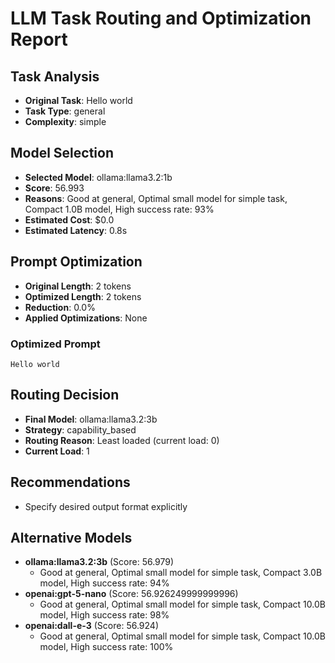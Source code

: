 # LLM Task Routing and Optimization Report

## Task Analysis
- **Original Task**: Hello world
- **Task Type**: general
- **Complexity**: simple

## Model Selection
- **Selected Model**: ollama:llama3.2:1b
- **Score**: 56.993
- **Reasons**: Good at general, Optimal small model for simple task, Compact 1.0B model, High success rate: 93%
- **Estimated Cost**: $0.0
- **Estimated Latency**: 0.8s

## Prompt Optimization
- **Original Length**: 2 tokens
- **Optimized Length**: 2 tokens
- **Reduction**: 0.0%
- **Applied Optimizations**: None

### Optimized Prompt
```
Hello world
```

## Routing Decision
- **Final Model**: ollama:llama3.2:3b
- **Strategy**: capability_based
- **Routing Reason**: Least loaded (current load: 0)
- **Current Load**: 1

## Recommendations
- Specify desired output format explicitly

## Alternative Models
- **ollama:llama3.2:3b** (Score: 56.979)
  - Good at general, Optimal small model for simple task, Compact 3.0B model, High success rate: 94%
- **openai:gpt-5-nano** (Score: 56.926249999999996)
  - Good at general, Optimal small model for simple task, Compact 10.0B model, High success rate: 98%
- **openai:dall-e-3** (Score: 56.924)
  - Good at general, Optimal small model for simple task, Compact 10.0B model, High success rate: 100%

